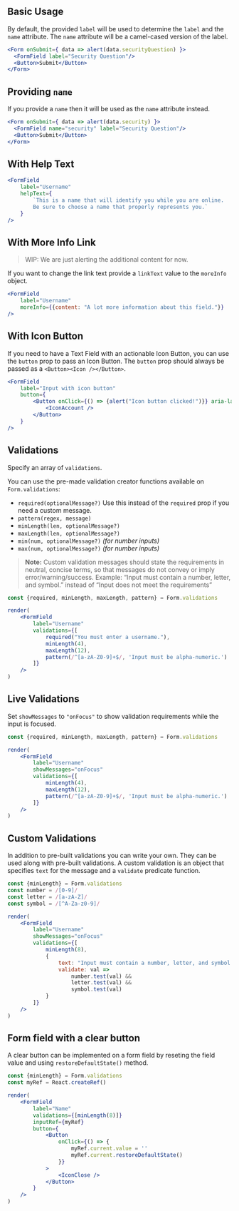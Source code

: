 ## Basic Usage

By default, the provided `label` will be used to determine the `label` and the `name` attribute.
The `name` attribute will be a camel-cased version of the label.

```jsx
<Form onSubmit={ data => alert(data.securityQuestion) }>
  <FormField label="Security Question"/>
  <Button>Submit</Button>
</Form>
```

## Providing `name`

If you provide a `name` then it will be used as the `name` attribute instead.

```jsx
<Form onSubmit={ data => alert(data.security) }>
  <FormField name="security" label="Security Question"/>
  <Button>Submit</Button>
</Form>
```

## With Help Text

```jsx
<FormField
    label="Username"
    helpText={
        `This is a name that will identify you while you are online. 
        Be sure to choose a name that properly represents you.`
    }
/>
```

## With More Info Link

> WIP: We are just alerting the additional content for now.

If you want to change the link text provide a `linkText` value to the `moreInfo` object.

```jsx
<FormField
    label="Username"
    moreInfo={{content: "A lot more information about this field."}}
/>
```

## With Icon Button

If you need to have a Text Field with an actionable Icon Button, you can use the `button` prop to pass an Icon Button. The `button` prop should always be passed as a `<Button><Icon /></Button>`.

```jsx
<FormField 
    label="Input with icon button"
    button={
        <Button onClick={() => {alert("Icon button clicked!")}} aria-label="show alert">
            <IconAccount />
        </Button>
    }
/>
```


## Validations

Specify an array of `validations`.

You can use the pre-made validation creator functions available on `Form.validations`:
- `required(optionalMessage?)` Use this instead of the `required` prop if you need a custom message.
- `pattern(regex, message)`
- `minLength(len, optionalMessage?)`
- `maxLength(len, optionalMessage?)`
- `min(num, optionalMessage?)` *(for number inputs)*
- `max(num, optionalMessage?)` *(for number inputs)*

> **Note:** Custom validation messages should state the requirements in neutral, concise terms, so that messages do not convey or imply error/warning/success. Example: “Input must contain a number, letter, and symbol.” instead of “Input does not meet the requirements”

```jsx
const {required, minLength, maxLength, pattern} = Form.validations

render(
    <FormField
        label="Username"
        validations={[
            required("You must enter a username."),
            minLength(4),
            maxLength(12),
            pattern(/^[a-zA-Z0-9]+$/, 'Input must be alpha-numeric.')
        ]}
    />
)
```

## Live Validations

Set `showMessages` to `"onFocus"` to show validation requirements while the input is focused.

```jsx
const {required, minLength, maxLength, pattern} = Form.validations

render(
    <FormField
        label="Username"
        showMessages="onFocus"
        validations={[
            minLength(4),
            maxLength(12),
            pattern(/^[a-zA-Z0-9]+$/, 'Input must be alpha-numeric.')
        ]}
    />
)
```

## Custom Validations

In addition to pre-built validations you can write your own. They can be used along with pre-built validations. A custom validation is an object that specifies `text` for the message and a `validate` predicate function.

```jsx
const {minLength} = Form.validations
const number = /[0-9]/
const letter = /[a-zA-Z]/
const symbol = /[^A-Za-z0-9]/

render(
    <FormField
        label="Username"
        showMessages="onFocus"
        validations={[
            minLength(8),
            {
                text: "Input must contain a number, letter, and symbol.",
                validate: val =>
                    number.test(val) &&
                    letter.test(val) &&
                    symbol.test(val)
            }
        ]}
    />
)
```

## Form field with a clear button
A clear button can be implemented on a form field by reseting the field value and using `restoreDefaultState()` method.
```jsx
const {minLength} = Form.validations
const myRef = React.createRef()

render(
    <FormField
        label="Name"
        validations={[minLength(8)]}
        inputRef={myRef}
        button={
            <Button
                onClick={() => {
                    myRef.current.value = ''
                    myRef.current.restoreDefaultState()
                }}
            >
                <IconClose />
            </Button>
        }
    />
)
```
